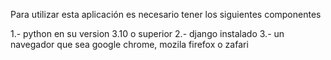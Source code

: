 Para utilizar esta aplicación es necesario tener los siguientes componentes

1.- python en su version 3.10 o superior
2.- django instalado
3.- un navegador que sea google chrome, mozila firefox o zafari

